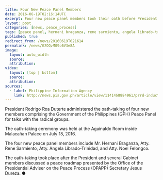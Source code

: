 ```yaml
---
title: Four New Peace Panel Members
date: 2016-06-19T02:16:14UTC
excerpt: Four new peace panel members took their oath before President Rodrigo Duterte in Malacañan Palace on July 18, 2016.
layout: post
categories: [news, peace_process]
tags: [peace panel, hernani braganza, rene sarmiento, angela librado-trinidad, noel felongco]
published: true
redirect_from: /news/20160619T021614
permalink: /news/GZOQvM09o6V3e8A
image:
  layout: auto_width
  source: 
  attribution: 
video:
  layout: [top | bottom]
  source: 
  attribution: 
sources:
  - label: Philippine Information Agency
    link: http://news.pia.gov.ph/article/view/1141468884961/prrd-inducts-into-office-4-new-peace-panel-members
---
```


President Rodrigo Roa Duterte administered the oath-taking of four new members comprising the Government of the Philippines (GPH) Peace Panel for talks with the radical groups.

The oath-taking ceremony was held at the Aguinaldo Room inside Malacañan Palace on July 18, 2016.

The four new peace panel members include Mr. Hernani Braganza, Atty. Rene Sarmiento, Atty. Angela Librado-Trinidad, and Atty. Noel Felongco.

The oath-taking took place after the President and several Cabinet members discussed a peace roadmap presented by the Office of the Presidential Adviser on the Peace Process (OPAPP) Secretary Jesus Dureza.
&#x25cf;


